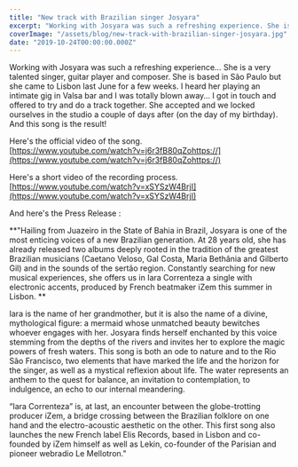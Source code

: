 ```yaml
---
title: "New track with Brazilian singer Josyara"
excerpt: "Working with Josyara was such a refreshing experience. She is one of the most talented singer, guitar player and composer..."
coverImage: "/assets/blog/new-track-with-brazilian-singer-josyara.jpg"
date: "2019-10-24T00:00:00.000Z"
---
```


Working with Josyara was such a refreshing experience… She is a very talented singer, guitar player and composer. She is based in São Paulo but she came to Lisbon last June for a few weeks. I heard her playing an intimate gig in Valsa bar and I was totally blown away… I got in touch and offered to try and do a track together. She accepted and we locked ourselves in the studio a couple of days after (on the day of my birthday). And this song is the result!⁣

Here's the official video of the song.  
[https://www.youtube.com/watch?v=j6r3fB80qZohttps://](https://www.youtube.com/watch?v=j6r3fB80qZohttps://)

Here's a short video of the recording process.  
[https://www.youtube.com/watch?v=xSYSzW4BrjI](https://www.youtube.com/watch?v=xSYSzW4BrjI)

And here's the Press Release :

**"Hailing from Juazeiro in the State of Bahia in Brazil, Josyara is one of the most enticing voices of a new Brazilian generation. At 28 years old, she has already released two albums deeply rooted in the tradition of the greatest Brazilian musicians (Caetano Veloso, Gal Costa, Maria Bethânia and Gilberto Gil) and in the sounds of the sertão region. Constantly searching for new musical experiences, she offers us in Iara Correnteza a single with electronic accents, produced by French beatmaker iZem this summer in Lisbon. **

Iara is the name of her grandmother, but it is also the name of a divine, mythological figure: a mermaid whose unmatched beauty bewitches whoever engages with her. Josyara finds herself enchanted by this voice stemming from the depths of the rivers and invites her to explore the magic powers of fresh waters. This song is both an ode to nature and to the Rio São Francisco, two elements that have marked the life and the horizon for the singer, as well as a mystical reflexion about life. The water represents an anthem to the quest for balance, an invitation to contemplation, to indulgence, an echo to our internal meandering.

“Iara Correnteza” is, at last, an encounter between the globe-trotting producer iZem, a bridge crossing between the Brazilian folklore on one hand and the electro-acoustic aesthetic on the other. This first song also launches the new French label Elis Records, based in Lisbon and co-founded by iZem himself as well as Lekin, co-founder of the Parisian and pioneer webradio Le Mellotron."
